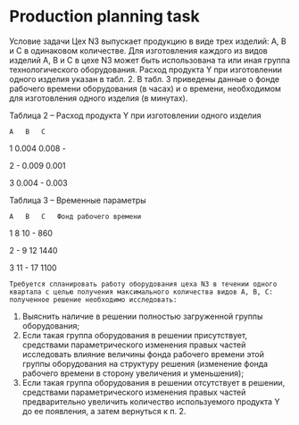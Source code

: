 # Production planning task

  Условие задачи
Цех N3 выпускает продукцию в виде трех изделий: A, B и C в одинаковом количестве. Для изготовления каждого из видов изделий A, B и C в цехе N3 может быть использована та или иная группа технологического оборудования. Расход продукта Y при изготовлении одного изделия указан в табл. 2. В табл. 3 приведены данные о фонде рабочего времени оборудования (в часах) и о времени, необходимом для изготовления одного изделия (в минутах).

Таблица 2 – Расход продукта Y при изготовлении одного изделия

	A	B	C
	
1	0.004	0.008	-

2	-	0.009	0.001

3	0.004	-	0.003

Таблица 3 – Временные параметры 

	A	B	C	Фонд рабочего времени
	
1	8	10	-	860

2	-	9	12	1440

3	11	-	17	1100

	Требуется спланировать работу оборудования цеха N3 в течении одного квартала с целью получения максимального количества видов A, B, C: полученное решение необходимо исследовать:
1. Выяснить наличие в решении полностью загруженной группы оборудования;
2. Если такая группа оборудования в решении присутствует, средствами параметрического изменения правых частей исследовать влияние величины фонда рабочего времени этой группы оборудования на структуру решения (изменение фонда рабочего времени в сторону увеличения и уменьшения);
3. Если такая группа оборудования в решении отсутствует в решении, средствами параметрического изменения правых частей предварительно увеличить количество используемого продукта Y до ее появления, а затем вернуться к п. 2.

